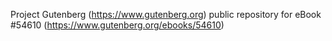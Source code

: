 Project Gutenberg (https://www.gutenberg.org) public repository for
eBook #54610 (https://www.gutenberg.org/ebooks/54610)
